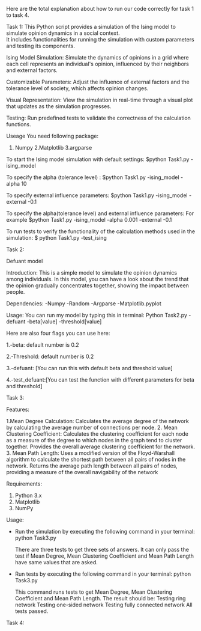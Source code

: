 Here are the total explanation about how to run our code correctly for task 1 to task 4.

Task 1:
This Python script provides a simulation of the Ising model to simulate opinion dynamics in a social context.  
It includes functionalities for running the simulation with custom parameters and testing its components.

Ising Model Simulation: Simulate the dynamics of opinions in a grid where each cell represents an individual's opinion, 
influenced by their neighbors and external factors.

Customizable Parameters: Adjust the influence of external factors and the tolerance level of society, which affects opinion changes.

Visual Representation: View the simulation in real-time through a visual plot that updates as the simulation progresses.

Testing: Run predefined tests to validate the correctness of the calculation functions.

Useage
You need following package:
1. Numpy
2.Matplotlib
3.argparse

To start the Ising model simulation with default settings: 
$python Task1.py -ising_model

 To specify the alpha (tolerance level) :
$python Task1.py -ising_model -alpha 10

To specify external influence parameters:
$python Task1.py -ising_model -external -0.1

To specify the alpha(tolerance level) and external influence parameters:
For example 
$python Task1.py -ising_model -alpha 0.001 -external -0.1

To run tests to verify the functionality of the calculation methods used in the simulation:
$ python Task1.py -test_ising





Task 2:

Defuant model

Introduction:
This is a simple model to simulate the opinion dynamics among individuals. In this model, you can have a look about the trend that the opinion gradually concentrates together, showing the impact between people.

Dependencies:
-Numpy
-Random
-Argparse
-Matplotlib.pyplot

Usage:
You can run my model by typing this in terminal:
Python Task2.py -defuant -beta[value] -threshold[value]

Here are also four flags you can use here:

1.-beta: default number is 0.2 

2.-Threshold: default number is 0.2

3.-defuant: [You can run this with default beta and threshold value]

4.-test_defuant:[You can test the function with different parameters for beta and threshold]






Task 3:

Features:

1.Mean Degree Calculation:
Calculates the average degree of the network by calculating the average number of connections per node.
2. Mean Clustering Coefficient:
Calculates the clustering coefficient for each node as a measure of the degree to which nodes in the graph tend to cluster together.
Provides the overall average clustering coefficient for the network.
3. Mean Path Length:
Uses a modified version of the Floyd-Warshall algorithm to calculate the shortest path between all pairs of nodes in the network.
Returns the average path length between all pairs of nodes, providing a measure of the overall navigability of the network

Requirements:

1. Python 3.x
2. Matplotlib
3. NumPy


Usage:
 -  Run the simulation by executing the following command in your terminal:
    	python   Task3.py
	
	There are three tests to get three sets of answers. It can only pass the test if Mean Degree, Mean 	Clustering Coefficient and Mean Path Length have same values that are asked.


- Run tests by executing the following command in your terminal:
    python    Task3.py
	
	This command runs tests to get Mean Degree, Mean Clustering Coefficient and Mean Path Length. The 	result should be:
	Testing ring network
	Testing one-sided network
	Testing fully connected network
	All tests passed.





Task 4:

















